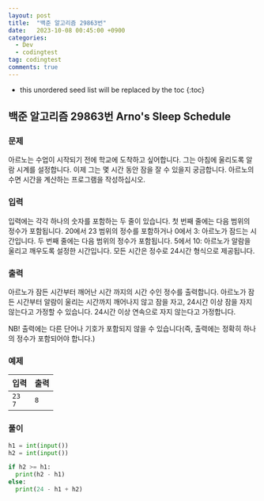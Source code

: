 ```yaml
---
layout: post
title:  "백준 알고리즘 29863번"
date:   2023-10-08 00:45:00 +0900
categories:
  - Dev
  - codingtest
tag: codingtest
comments: true
---
```


* this unordered seed list will be replaced by the toc
{:toc}

## 백준 알고리즘 29863번 Arno's Sleep Schedule

### 문제

아르노는 수업이 시작되기 전에 학교에 도착하고 싶어합니다. 그는 아침에 울리도록 알람 시계를 설정합니다. 이제 그는 몇 시간 동안 잠을 잘 수 있을지 궁금합니다. 아르노의 수면 시간을 계산하는 프로그램을 작성하십시오.

### 입력

입력에는 각각 하나의 숫자를 포함하는 두 줄이 있습니다. 첫 번째 줄에는 다음 범위의 정수가 포함됩니다. 20에서 23 범위의 정수를 포함하거나 0에서 3: 아르노가 잠드는 시간입니다. 두 번째 줄에는 다음 범위의 정수가 포함됩니다. 5에서 10: 아르노가 알람을 울리고 깨우도록 설정한 시간입니다. 모든 시간은 정수로 24시간 형식으로 제공됩니다.

### 출력

아르노가 잠든 시간부터 깨어난 시간 까지의 시간 수인 정수를 출력합니다. 아르노가 잠든 시간부터 알람이 울리는 시간까지 깨어나지 않고 잠을 자고, 24시간 이상 잠을 자지 않는다고 가정할 수 있습니다. 24시간 이상 연속으로 자지 않는다고 가정합니다.

NB! 출력에는 다른 단어나 기호가 포함되지 않을 수 있습니다(즉, 출력에는 정확히 하나의 정수가 포함되어야 합니다.)

### 예제

| 입력 | 출력 |
| --- | --- |
| `23` <br/> `7` | `8` |

### 풀이

```py
h1 = int(input())
h2 = int(input())

if h2 >= h1:
  print(h2 - h1)
else:
  print(24 - h1 + h2)
```